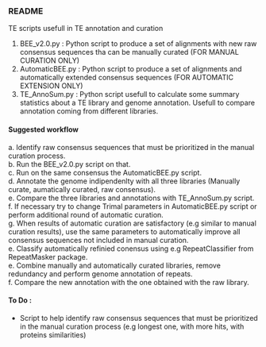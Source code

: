 ### README

TE scripts usefull in TE annotation and curation

 1. BEE_v2.0.py : Python script to produce a set of alignments with new raw consensus sequences tha can be manually curated (FOR MANUAL CURATION ONLY)
 2. AutomaticBEE.py : Python script to produce a set of alignments and automatically extended consensus sequences (FOR AUTOMATIC EXTENSION ONLY)
 3. TE_AnnoSum.py : Python script usefull to calculate some summary statistics about a TE library and genome annotation. Usefull to compare annotation coming from different libraries.
 
#### Suggested workflow

a. Identify raw consensus sequences that must be prioritized in the manual curation process.  
b. Run the BEE_v2.0.py script on that.  
c. Run on the same consensus the AutomaticBEE.py script.  
d. Annotate the genome indipendenlty with all three libraries (Manually curate, aumatically curated, raw consensus).  
e. Compare the three libraries and annotations with TE_AnnoSum.py script.  
f. If necessary try to change Trimal parameters in AutomaticBEE.py script or perform additional round of automatic curation.  
g. When results of automatic curation are satisfactory (e.g similar to manual curation results), use the same parameters to automatically improve all consensus sequences not included in manual curation.  
e. Classify automatically refinied conensus using e.g RepeatClassifier from RepeatMasker package.  
e. Combine manually and automatically curated libraries, remove redundancy and perform genome annotation of repeats.  
f. Compare the new annotation with the one obtained with the raw library.  

#### To Do :
 - Script to help identify raw consensus sequences that must be prioritized in the manual curation process (e.g longest one, with more hits, with proteins similarities)
